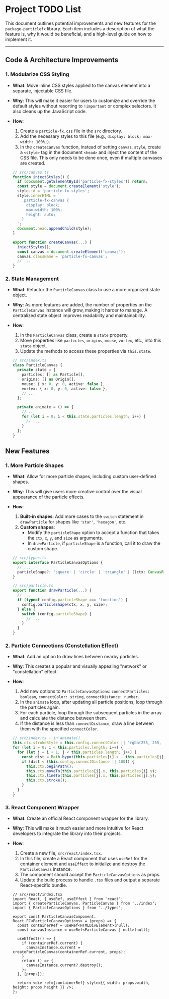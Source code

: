 # Project TODO List

This document outlines potential improvements and new features for the `package-particlefx` library. Each item includes a description of what the feature is, why it would be beneficial, and a high-level guide on how to implement it.

---

## Code & Architecture Improvements

### 1. Modularize CSS Styling

*   **What**: Move inline CSS styles applied to the canvas element into a separate, injectable CSS file.
*   **Why**: This will make it easier for users to customize and override the default styles without resorting to `!important` or complex selectors. It also cleans up the JavaScript code.
*   **How**:
    1.  Create a `particle-fx.css` file in the `src` directory.
    2.  Add the necessary styles to this file (e.g., `display: block; max-width: 100%;`).
    3.  In the `createCanvas` function, instead of setting `canvas.style`, create a `<style>` tag in the document `<head>` and inject the content of the CSS file. This only needs to be done once, even if multiple canvases are created.

    ```typescript
    // src/canvas.ts
    function injectStyles() {
      if (document.getElementById('particle-fx-styles')) return;
      const style = document.createElement('style');
      style.id = 'particle-fx-styles';
      style.innerHTML = `
        .particle-fx-canvas {
          display: block;
          max-width: 100%;
          height: auto;
        }
      `;
      document.head.appendChild(style);
    }

    export function createCanvas(...) {
      injectStyles();
      const canvas = document.createElement('canvas');
      canvas.className = 'particle-fx-canvas';
      // ...
    }
    ```

### 2. State Management

*   **What**: Refactor the `ParticleCanvas` class to use a more organized state object.
*   **Why**: As more features are added, the number of properties on the `ParticleCanvas` instance will grow, making it harder to manage. A centralized state object improves readability and maintainability.
*   **How**:
    1.  In the `ParticleCanvas` class, create a `state` property.
    2.  Move properties like `particles`, `origins`, `mouse`, `vortex`, etc., into this `state` object.
    3.  Update the methods to access these properties via `this.state`.

    ```typescript
    // src/index.ts
    class ParticleCanvas {
      private state = {
        particles: [] as Particle[],
        origins: [] as Origin[],
        mouse: { x: 0, y: 0, active: false },
        vortex: { x: 0, y: 0, active: false },
        // ...
      };

      private animate = () => {
        // ...
        for (let i = 0; i < this.state.particles.length; i++) {
          // ...
        }
      };
    }
    ```

## New Features

### 1. More Particle Shapes

*   **What**: Allow for more particle shapes, including custom user-defined shapes.
*   **Why**: This will give users more creative control over the visual appearance of the particle effects.
*   **How**:
    1.  **Built-in shapes**: Add more cases to the `switch` statement in `drawParticle` for shapes like `'star'`, `'hexagon'`, etc.
    2.  **Custom shapes**:
        *   Modify the `particleShape` option to accept a function that takes the `ctx`, `x`, `y`, and `size` as arguments.
        *   In `drawParticle`, if `particleShape` is a function, call it to draw the custom shape.

    ```typescript
    // src/types.ts
    export interface ParticleCanvasOptions {
      // ...
      particleShape?: 'square' | 'circle' | 'triangle' | ((ctx: CanvasRenderingContext2D, x: number, y: number, size: number) => void);
    }

    // src/particle.ts
    export function drawParticle(...) {
      // ...
      if (typeof config.particleShape === 'function') {
        config.particleShape(ctx, x, y, size);
      } else {
        switch (config.particleShape) {
          // ...
        }
      }
    }
    ```

### 2. Particle Connections (Constellation Effect)

*   **What**: Add an option to draw lines between nearby particles.
*   **Why**: This creates a popular and visually appealing "network" or "constellation" effect.
*   **How**:
    1.  Add new options to `ParticleCanvasOptions`: `connectParticles: boolean`, `connectColor: string`, `connectDistance: number`.
    2.  In the `animate` loop, after updating all particle positions, loop through the particles again.
    3.  For each particle, loop through the subsequent particles in the array and calculate the distance between them.
    4.  If the distance is less than `connectDistance`, draw a line between them with the specified `connectColor`.

    ```typescript
    // src/index.ts - in animate()
    this.ctx.strokeStyle = this.config.connectColor || 'rgba(255, 255, 255, 0.1)';
    for (let i = 0; i < this.particles.length; i++) {
      for (let j = i + 1; j < this.particles.length; j++) {
        const dist = Math.hypot(this.particles[i].x - this.particles[j].x, this.particles[i].y - this.particles[j].y);
        if (dist < (this.config.connectDistance || 100)) {
          this.ctx.beginPath();
          this.ctx.moveTo(this.particles[i].x, this.particles[i].y);
          this.ctx.lineTo(this.particles[j].x, this.particles[j].y);
          this.ctx.stroke();
        }
      }
    }
    ```

### 3. React Component Wrapper

*   **What**: Create an official React component wrapper for the library.
*   **Why**: This will make it much easier and more intuitive for React developers to integrate the library into their projects.
*   **How**:
    1.  Create a new file, `src/react/index.tsx`.
    2.  In this file, create a React component that uses `useRef` for the container element and `useEffect` to initialize and destroy the `ParticleCanvas` instance.
    3.  The component should accept the `ParticleCanvasOptions` as props.
    4.  Update the build process to handle `.tsx` files and output a separate React-specific bundle.

    ```tsx
    // src/react/index.tsx
    import React, { useRef, useEffect } from 'react';
    import { createParticleCanvas, ParticleCanvas } from '../index';
    import { ParticleCanvasOptions } from '../types';

    export const ParticleCanvasComponent: React.FC<ParticleCanvasOptions> = (props) => {
      const containerRef = useRef<HTMLDivElement>(null);
      const canvasInstance = useRef<ParticleCanvas | null>(null);

      useEffect(() => {
        if (containerRef.current) {
          canvasInstance.current = createParticleCanvas(containerRef.current, props);
        }
        return () => {
          canvasInstance.current?.destroy();
        };
      }, [props]);

      return <div ref={containerRef} style={{ width: props.width, height: props.height }} />;
    };
    ```

